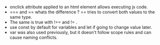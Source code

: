 - onclick attribute applied to an html element allows executing js code.
- === and == whats the difference ? == tries to convert both values to the same type.
-  The same is true with !== and != .
- use const by default for variables and let if going to change value later.
- var was also used previously, but it doesn't follow scope rules and can cause naming conflicts.